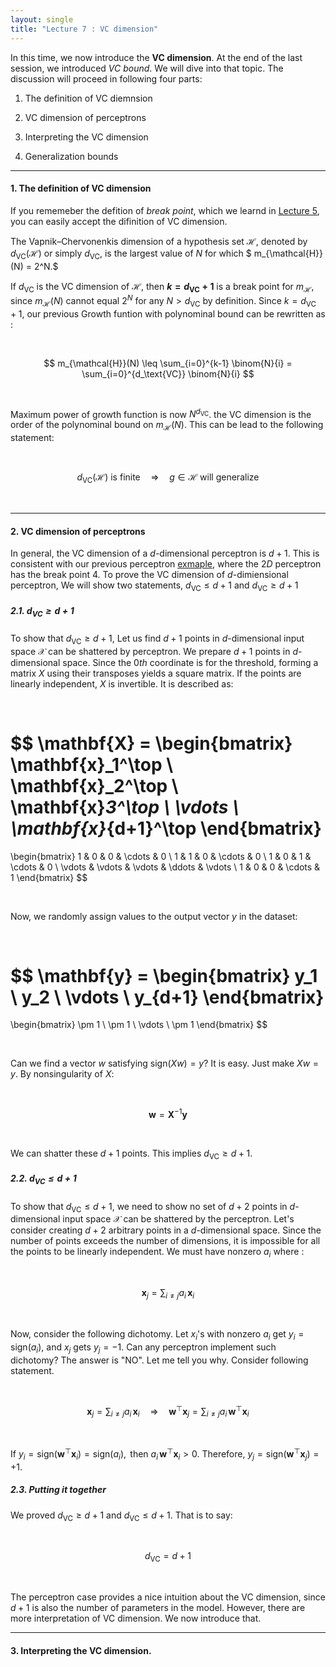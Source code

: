 ```yaml
---
layout: single
title: "Lecture 7 : VC dimension"
---
```

 
In this time, we now introduce the **VC dimension**. At the end of the last session, we introduced *VC bound*. We will dive into that topic. The discussion will proceed in following four parts: 

1. The definition of VC diemnsion

2. VC dimension of perceptrons

3. Interpreting the VC dimension

4. Generalization bounds

---

#### 1. The definition of VC dimension

If you rememeber the defition of *break point*, which we learnd in [<u>Lecture 5</u>](https://isopink.github.io/Effective-number-of-hypothesis/), you can easily accept the difinition of VC dimension. 

The Vapnik–Chervonenkis dimension of a hypothesis set $\mathcal{H}$, denoted by $d_{\text{VC}}(\mathcal{H})$ or simply $d_{\text{VC}}$, is the largest value of $N$ for which $ m_{\mathcal{H}}(N) = 2^N.$ 

If $d_{\text{VC}}$ is the VC dimension of $\mathcal{H}$, then **$k = d_{\text{VC}} + 1$** is a break point for $m_{\mathcal{H}}$, since $m_{\mathcal{H}}(N)$ cannot equal $2^N$ for any $N > d_{\text{VC}}$ by definition. Since $k = d_{\text{VC}} +1$, our previous Growth funtion with polynominal bound can be rewritten as : 

<br>

$$
m_{\mathcal{H}}(N) \leq \sum_{i=0}^{k-1} \binom{N}{i} = \sum_{i=0}^{d_\text{VC}} \binom{N}{i}
$$

<br>

Maximum power of growth function is now $N^{d_\text{VC}}$. the VC dimension is the order of the polynominal bound on $m_\mathcal{H}(N)$. This can be lead to the following statement: 

<br>

$$
d_{\text{VC}}(\mathcal{H}) \text{ is finite} \quad \Rightarrow \quad g \in \mathcal{H} \text{ will generalize}
$$

<br>

---

#### 2. VC dimension of perceptrons 

In general, the VC dimension of a $d$-dimensional perceptron is $d+1$. This is consistent with our previous perceptron [<u>exmaple</u>](https://isopink.github.io/Effective-number-of-hypothesis/), where the $2D$ perceptron has the break point $4$. To prove the VC dimension of $d$-dimiensional perceptron, We will show two statements, $d_{\text{VC}} \leq d + 1$ and $d_{\text{VC}} \geq d + 1$


##### 2.1. $d_{\text{VC}} \geq d + 1$

To show that $d_{\text{VC}} \geq d + 1$, Let us find $d+1$ points in $d$-dimensional input space $\mathcal{X}$ can be shattered by perceptron. We prepare $d+1$ points in $d$-dimensional space. Since the $0th$ coordinate is for the threshold, forming a matrix $X$ using their transposes yields a square matrix. If the points are linearly independent, $X$ is invertible. It is described as: 

<br>

$$
\mathbf{X} =
\begin{bmatrix}
\mathbf{x}_1^\top \\
\mathbf{x}_2^\top \\
\mathbf{x}_3^\top \\
\vdots \\
\mathbf{x}_{d+1}^\top
\end{bmatrix}
=
\begin{bmatrix}
1 & 0 & 0 & \cdots & 0 \\
1 & 1 & 0 & \cdots & 0 \\
1 & 0 & 1 & \cdots & 0 \\
\vdots & \vdots & \vdots & \ddots & \vdots \\
1 & 0 & 0 & \cdots & 1
\end{bmatrix}
$$

<br>

Now, we randomly assign values to the output vector $y$ in the dataset:

<br>

$$
\mathbf{y} =
\begin{bmatrix}
y_1 \\
y_2 \\
\vdots \\
y_{d+1}
\end{bmatrix}
=
\begin{bmatrix}
\pm 1 \\
\pm 1 \\
\vdots \\
\pm 1
\end{bmatrix}
$$

<br>

Can we find a vector $w$ satisfying $\text{sign}(Xw) = y$? It is easy. Just make $Xw =y$. By nonsingularity of $X$: 

<br>

$$
\mathbf{w} = \mathbf{X}^{-1} \mathbf{y}
$$

<br>

We can shatter these $d+1$ points. This implies $d_{\text{VC}} \geq d + 1$. 



##### 2.2. $d_{\text{VC}} \leq d + 1$

To show that $d_{\text{VC}} \leq d + 1$, we need to show no set of $d+2$ points in $d$-dimensional input space $\mathcal{X}$ can be shattered by the perceptron. Let's consider creating $d+2$ arbitrary points in a $d$-dimensional space. Since the number of points exceeds the number of dimensions, it is impossible for all the points to be linearly independent. We must have nonzero $a_i$ where : 

<br>

$$
\mathbf{x}_j = \sum_{i \ne j} a_i \, \mathbf{x}_i
$$

<br>

Now, consider the following dichotomy. Let $x_i$'s with nonzero $a_i$ get $y_i = \text{sign}(a_i)$, and $x_j$ gets $y_j = -1$. Can any perceptron implement such dichotomy? The answer is "NO". Let me tell you why. Consider following statement. 

<br>

$$
\mathbf{x}_j = \sum_{i \ne j} a_i \, \mathbf{x}_i 
\quad \Rightarrow \quad 
\mathbf{w}^\top \mathbf{x}_j = \sum_{i \ne j} a_i \, \mathbf{w}^\top \mathbf{x}_i
$$

<br>

If $y_i = \text{sign}(\mathbf{w}^\top \mathbf{x}_i) = \text{sign}(a_i), \text{ then } a_i \, \mathbf{w}^\top \mathbf{x}_i > 0$. Therefore, $y_j = \text{sign}(\mathbf{w}^\top \mathbf{x}_j) = +1$. 


##### 2.3. Putting it together 

We proved $d_{\text{VC}} \geq d + 1$ and $d_{\text{VC}} \leq d + 1$. That is to say: 

<br>

$$
d_{\text{VC}} = d + 1
$$

<br>

The perceptron case provides a nice intuition about the VC dimension, since $d + 1$ is also the number of parameters in the model. However, there are more interpretation of VC dimension. We now introduce that. 

---

#### 3. Interpreting the VC dimension. 

